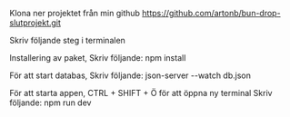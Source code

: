 Klona ner projektet från min github https://github.com/artonb/bun-drop-slutprojekt.git

Skriv följande steg i terminalen

Installering av paket,
Skriv följande: npm install

För att start databas,
Skriv följande: json-server --watch db.json

För att starta appen,
CTRL + SHIFT + Ö för att öppna ny terminal
Skriv följande: npm run dev


